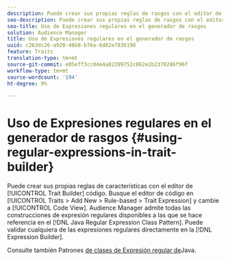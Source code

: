 ```yaml
---
description: Puede crear sus propias reglas de rasgos con el editor de código del generador de rasgos. Busque el editor de código en Características > Añadir nuevo > Basado en reglas > Expresión de características y cambie a Vista de código. Audience Manager admite todas las construcciones de expresión regulares disponibles a las que se hace referencia en el patrón de clase de Expresión regular de Java. Puede validar cualquiera de las expresiones regulares directamente en el Generador de Expresiones.
seo-description: Puede crear sus propias reglas de rasgos con el editor de código del generador de rasgos. Busque el editor de código en Características > Añadir nuevo > Basado en reglas > Expresión de características y cambie a Vista de código. Audience Manager admite todas las construcciones de expresión regulares disponibles a las que se hace referencia en el patrón de clase de Expresión regular de Java. Puede validar cualquiera de las expresiones regulares directamente en el Generador de Expresiones.
seo-title: Uso de Expresiones regulares en el generador de rasgos
solution: Audience Manager
title: Uso de Expresiones regulares en el generador de rasgos
uuid: c263dc26-a920-48b8-b76a-6d82e7836196
feature: Traits
translation-type: tm+mt
source-git-commit: e05eff3cc04e4a82399752c862e2b2370286f96f
workflow-type: tm+mt
source-wordcount: '194'
ht-degree: 9%

---
```



# Uso de Expresiones regulares en el generador de rasgos {#using-regular-expressions-in-trait-builder}

Puede crear sus propias reglas de características con el editor de [!UICONTROL Trait Builder] código. Busque el editor de código en [!UICONTROL Traits > Add New > Rule-based > Trait Expression] y cambie a [!UICONTROL Code View]. Audience Manager admite todas las construcciones de expresión regulares disponibles a las que se hace referencia en el [!DNL Java Regular Expression Class Pattern]. Puede validar cualquiera de las expresiones regulares directamente en la [!DNL Expression Builder].

Consulte también Patrones [de clases de Expresión regular de](https://docs.oracle.com/javase/7/docs/api/java/util/regex/Pattern.html)Java.